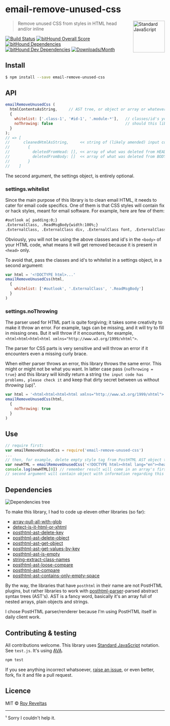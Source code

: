 # email-remove-unused-css

<a href="https://github.com/feross/standard" style="float: right; padding: 0 0 20px 20px;"><img src="https://cdn.rawgit.com/feross/standard/master/sticker.svg" alt="Standard JavaScript" width="100" align="right"></a>

> Remove unused CSS from styles in HTML head and/or inline

[![Build Status](https://travis-ci.org/code-and-send/email-remove-unused-css.svg?branch=master)](https://travis-ci.org/code-and-send/email-remove-unused-css) [![bitHound Overall Score](https://www.bithound.io/github/code-and-send/email-remove-unused-css/badges/score.svg)](https://www.bithound.io/github/code-and-send/email-remove-unused-css) [![bitHound Dependencies](https://www.bithound.io/github/code-and-send/email-remove-unused-css/badges/dependencies.svg)](https://www.bithound.io/github/code-and-send/email-remove-unused-css/master/dependencies/npm) [![bitHound Dev Dependencies](https://www.bithound.io/github/code-and-send/email-remove-unused-css/badges/devDependencies.svg)](https://www.bithound.io/github/code-and-send/email-remove-unused-css/master/dependencies/npm) [![Downloads/Month](https://img.shields.io/npm/dm/email-remove-unused-css.svg)](https://www.npmjs.com/package/email-remove-unused-css)

## Install

```bash
$ npm install --save email-remove-unused-css
```

## API

```js
emailRemoveUnusedCss (
  htmlContentsAsString,     // AST tree, or object or array or whatever. Can be deeply-nested
  {
    whitelist: ['.class-1', '#id-1', '.module-*'],   // classes/id's you want to whitelist
    noThrowing: false                                // should this lib throw when its parser throws?
  }
);
// => [
//      cleanedHtmlAsString,     << string of (likely amended) input code
//        {
//          deletedFromHead: [], << array of what was deleted from HEAD
//          deletedFromBody: []  << array of what was deleted from BODY
//        }
//    ]
```

The second argument, the settings object, is entirely optional.

### settings.whitelist

Since the main purpose of this library is to clean email HTML, it needs to cater for email code specifics. One of them is that CSS styles will contain fix or hack styles, meant for email software. For example, here are few of them:

```html
#outlook a{ padding:0;}
.ExternalClass, .ReadMsgBody{width:100%;}
.ExternalClass, .ExternalClass div, .ExternalClass font, .ExternalClass p, .ExternalClass span, .ExternalClass td{ line-height:100%;}
```

Obviously, you will not be using the above classes and id's in the `<body>` of your HTML code, what means it will get removed because it is present in `<head>` only.

To avoid that, pass the classes and id's to whitelist in a settings object, in a second argument:

```js
var html = '<!DOCTYPE html>...'
emailRemoveUnusedCss(html,
  {
    whitelist: ['#outlook', '.ExternalClass', '.ReadMsgBody']
  }
)
```

### settings.noThrowing

The parser used for HTML part is quite forgiving; it takes some creativity to make it throw an error. For example, tags can be missing, and it will try to fill in missing ones. But it will throw if it encounters, for example, `<html<html<html<html xmlns="http://www.w3.org/1999/xhtml">`.

The parser for CSS parts is very sensitive and will throw an error if it encounters even a missing curly brace.

When either parser throws an error, this library throws the same error. This might or might not be what you want. In latter case pass `{noThrowing = true}` and this library will kindly return a string `the input code has problems, please check it` and keep that dirty secret between us without _throwing_ (up)¹.

```js
var html = '<html<html<html<html xmlns="http://www.w3.org/1999/xhtml">'
emailRemoveUnusedCss(html,
  {
    noThrowing: true
  }
)
```

## Use

```js
// require first:
var emailRemoveUnusedCss = require('email-remove-unused-css')
...
// then, for example, delete empty style tag from PostHTML AST object tree:
var newHTML = emailRemoveUnusedCss('<!DOCTYPE html><html lang="en"><head>...')
console.log(newHTML[0]) // remember result will come in an array's first element!
// second argument will contain object with information regarding this cleaning
```

## Dependencies

![Dependencies tree](http://i.imgur.com/kkiGzsZ.png)

To make this library, I had to code up eleven other libraries (so far):

* [array-pull-all-with-glob](https://github.com/code-and-send/array-pull-all-with-glob)
* [detect-is-it-html-or-xhtml](https://github.com/code-and-send/detect-is-it-html-or-xhtml)
* [posthtml-ast-delete-key](https://github.com/code-and-send/posthtml-ast-delete-key)
* [posthtml-ast-delete-object](https://github.com/code-and-send/posthtml-ast-delete-object)
* [posthtml-ast-get-object](https://github.com/code-and-send/posthtml-ast-get-object)
* [posthtml-ast-get-values-by-key](https://github.com/code-and-send/posthtml-ast-get-values-by-key)
* [posthtml-ast-is-empty](https://github.com/code-and-send/posthtml-ast-is-empty)
* [string-extract-class-names](https://github.com/code-and-send/string-extract-class-names)
* [posthtml-ast-loose-compare](https://github.com/code-and-send/posthtml-ast-loose-compare)
* [posthtml-ast-compare](https://github.com/code-and-send/posthtml-ast-compare)
* [posthtml-ast-contains-only-empty-space](https://github.com/code-and-send/posthtml-ast-contains-only-empty-space)

By the way, the libraries that have `posthtml` in their name are not PostHTML plugins, but rather libraries to work with [posthtml-parser](https://github.com/posthtml/posthtml-parser)-parsed abstract syntax trees (AST's). AST is a fancy word, basically it's an array full of nested arrays, plain objects and strings.

I chose PostHTML parser/renderer because I'm using PostHTML itself in daily client work.

## Contributing & testing

All contributions welcome. This library uses [Standard JavaScript](https://github.com/feross/standard) notation. See `test.js`. It's using [AVA](https://github.com/avajs/ava).

```bash
npm test
```

If you see anything incorrect whatsoever, [raise an issue](https://github.com/code-and-send/email-remove-unused-css/issues), or even better, fork, fix it and file a pull request.

## Licence

MIT © [Roy Reveltas](https://github.com/revelt)

---

¹ Sorry I couldn't help it.
